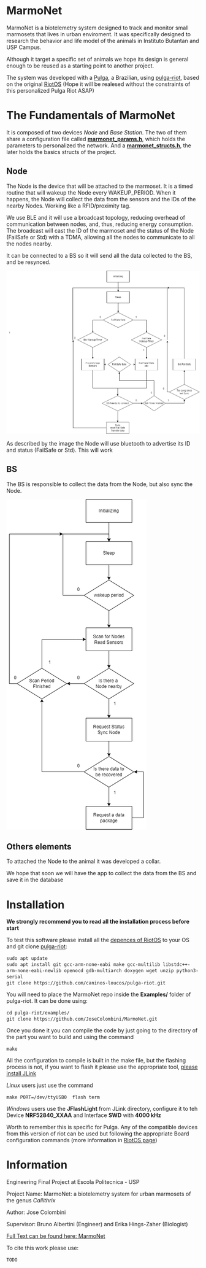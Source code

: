 # MarmoNet
MarmoNet is a biotelemetry system designed to track and monitor small marmosets that lives in urban enviroment. It was specifically designed to research the behavior and life model of the animals in Instituto Butantan and USP Campus.

Although it target a specific set of animals we hope its design is general enough to be reused as a starting point to another project.

The system was developed with a [Pulga](https://wiki.caninosloucos.org/index.php/Pulga), a Brazilian, using [pulga-riot](https://github.com/caninos-loucos/pulga-riot), based on the original [RiotOS](https://github.com/RIOT-OS/RIOT) (Hope it will be realesed without the constraints of this personalized Pulga Riot ASAP)

# The Fundamentals of MarmoNet

It is composed of two devices *Node* and *Base Station*. The two of them share a configuration file called [**marmonet_params.h**](), which holds the parameters to personalized the network. And a [**marmonet_structs.h**](), the later holds the basics structs of the project.

## Node

The Node is the device that will be attached to the marmoset. It is a timed routine that will wakeup the Node every WAKEUP_PERIOD. When it happens, the Node will collect the data from the sensors and the IDs of the nearby Nodes. Working like a RFID/proximity tag.

We use BLE and it will use a broadcast topology, reducing overhead of communication between nodes, and, thus, reducing energy consumption. The broadcast will cast the ID of the marmoset and the status of the Node (FailSafe or Std) with a TDMA, allowing all the nodes to communicate to all the nodes nearby.

It can be connected to a BS so it will send all the data collected to the BS, and be resynced.

![Node ASM](./assets/fig/ASM_Node.png)

As described by the image the Node will use bluetooth to advertise its ID and status (FailSafe or Std). This will work 

## BS

The BS is responsible to collect the data from the Node, but also sync the Node.

![BS ASM](./assets/fig/ASM_BS.png)


## Others elements

To attached the Node to the animal it was developed a collar.

We hope that soon we will have the app to collect the data from the BS and save it in the database



# Installation

**We strongly recommend you to read all the installation process before start**

To test this software please install all the [depences of RiotOS](https://doc.riot-os.org/getting-started.html) to your OS and git clone [pulga-riot](https://github.com/caninos-loucos/pulga-riot):

```
sudo apt update
sudo apt install git gcc-arm-none-eabi make gcc-multilib libstdc++-arm-none-eabi-newlib openocd gdb-multiarch doxygen wget unzip python3-serial
git clone https://github.com/caninos-loucos/pulga-riot.git
```

You will need to place the MarmoNet repo inside the **Examples/** folder of pulga-riot. It can be done using: 

```
cd pulga-riot/examples/
git clone https://github.com/JoseColombini/MarmoNet.git
```
Once you done it you can compile the code by just going to the directory of the part you want to build and using the command
```
make
```
All the configuration to compile is built in the make file, but the flashing process is not, if you want to flash it please use the appropriate tool, [please install JLink](https://www.segger.com/downloads/jlink/)

*Linux* users just use the command 
```
make PORT=/dev/ttyUSB0  flash term
```
*Windows* users use the **JFlashLight** from JLink directory, configure it to teh Device **NRF52840_XXAA** and Interface **SWD** with **4000 kHz**

Worth to remember this is specific for Pulga. Any of the compatible devices from this version of riot can be used but following the appropriate Board configuration commands (more information in [RiotOS page](https://doc.riot-os.org/getting-started.html))





# Information
Engineering Final Project at Escola Politecnica - USP

Project Name: MarmoNet: a biotelemetry system for urban marmosets of the genus *Callithrix*

Author: Jose Colombini

Supervisor: Bruno Albertini (Engineer) and Erika Hings-Zaher (Biologist)

[Full Text can be found here: MarmoNet]()

To cite this work please use:

```
TODO
```

